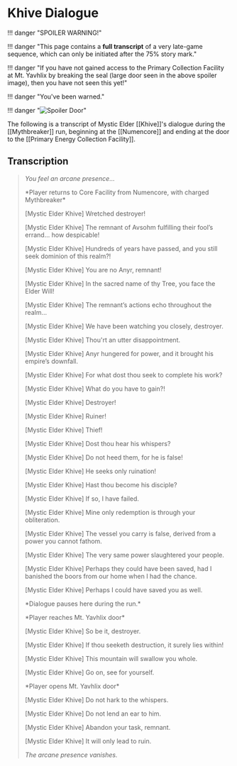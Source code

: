 # Khive Dialogue

!!! danger "SPOILER WARNING!"

!!! danger "This page contains a **full transcript** of a very late-game sequence, which can only be initiated after the 75% story mark."

!!! danger "If you have not gained access to the Primary Collection Facility at Mt. Yavhlix by breaking the seal (large door seen in the above spoiler image), then you have not seen this yet!"

!!! danger "You've been warned."

!!! danger "![Spoiler Door](/assets/img/spoiler_door.png)"

The following is a transcript of Mystic Elder [[Khive]]'s dialogue during the [[Mythbreaker]] run, beginning at the [[Numencore]] and ending at the door to the [[Primary Energy Collection Facility]].

## Transcription
> *You feel an arcane presence...*
>
> \*Player returns to Core Facility from Numencore, with charged Mythbreaker*
> 
> [Mystic Elder Khive] Wretched destroyer!
>
> [Mystic Elder Khive] The remnant of Avsohm fulfilling their fool’s errand... how despicable!
>
> [Mystic Elder Khive] Hundreds of years have passed, and you still seek dominion of this realm?!
>
> [Mystic Elder Khive] You are no Anyr, remnant!
>
> [Mystic Elder Khive] In the sacred name of thy Tree, you face the Elder Will!
>
> [Mystic Elder Khive] The remnant’s actions echo throughout the realm…
>
> [Mystic Elder Khive] We have been watching you closely, destroyer.
>
> [Mystic Elder Khive] Thou'rt an utter disappointment.
>
> [Mystic Elder Khive] Anyr hungered for power, and it brought his empire’s downfall.
>
> [Mystic Elder Khive] For what dost thou seek to complete his work?
>
> [Mystic Elder Khive] What do you have to gain?!
>
> [Mystic Elder Khive] Destroyer!
>
> [Mystic Elder Khive] Ruiner!
>
> [Mystic Elder Khive] Thief!
>
> [Mystic Elder Khive] Dost thou hear his whispers?
>
> [Mystic Elder Khive] Do not heed them, for he is false!
>
> [Mystic Elder Khive] He seeks only ruination!
>
> [Mystic Elder Khive] Hast thou become his disciple?
>
> [Mystic Elder Khive] If so, I have failed.
>
> [Mystic Elder Khive] Mine only redemption is through your obliteration.
>
> [Mystic Elder Khive] The vessel you carry is false, derived from a power you cannot fathom.
>
> [Mystic Elder Khive] The very same power slaughtered your people.
>
> [Mystic Elder Khive] Perhaps they could have been saved, had I banished the boors from our home when I had the chance.
>
> [Mystic Elder Khive] Perhaps I could have saved you as well.
>
> \*Dialogue pauses here during the run.*
>
> \*Player reaches Mt. Yavhlix door*
>
> [Mystic Elder Khive] So be it, destroyer.
>
> [Mystic Elder Khive] If thou seeketh destruction, it surely lies within!
>
> [Mystic Elder Khive] This mountain will swallow you whole.
>
> [Mystic Elder Khive] Go on, see for yourself.
>
> \*Player opens Mt. Yavhlix door*
>
> [Mystic Elder Khive] Do not hark to the whispers.
>
> [Mystic Elder Khive] Do not lend an ear to him.
>
> [Mystic Elder Khive] Abandon your task, remnant.
>
> [Mystic Elder Khive] It will only lead to ruin.
>
> *The arcane presence vanishes.*
